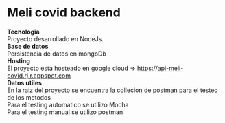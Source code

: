 # Meli covid backend
<b>Tecnologia</b><br>
Proyecto desarrollado en NodeJs.<br>
<b>Base de datos</b><br>
Persistencia de datos en mongoDb<br>
<b>Hosting</b><br>
El proyecto esta hosteado en google cloud => https://api-meli-covid.rj.r.appspot.com<br>
<b>Datos utiles</b><br>
En la raiz del proyecto se encuentra la collecion de postman para el testeo de los metodos<br>
Para el testing automatico se utilizo Mocha <br>
Para el testing manual se utilizo postman
